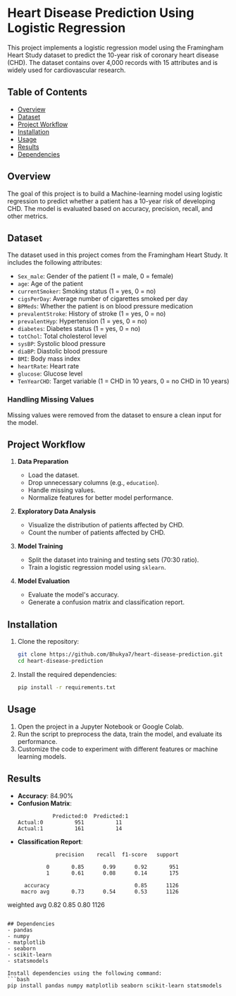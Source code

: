 # Heart Disease Prediction Using Logistic Regression

This project implements a logistic regression model using the Framingham Heart Study dataset to predict the 10-year risk of coronary heart disease (CHD). The dataset contains over 4,000 records with 15 attributes and is widely used for cardiovascular research.

## Table of Contents
- [Overview](#overview)
- [Dataset](#dataset)
- [Project Workflow](#project-workflow)
- [Installation](#installation)
- [Usage](#usage)
- [Results](#results)
- [Dependencies](#dependencies)

## Overview
The goal of this project is to build a Machine-learning model using logistic regression to predict whether a patient has a 10-year risk of developing CHD. The model is evaluated based on accuracy, precision, recall, and other metrics.

## Dataset
The dataset used in this project comes from the Framingham Heart Study. It includes the following attributes:

- `Sex_male`: Gender of the patient (1 = male, 0 = female)
- `age`: Age of the patient
- `currentSmoker`: Smoking status (1 = yes, 0 = no)
- `cigsPerDay`: Average number of cigarettes smoked per day
- `BPMeds`: Whether the patient is on blood pressure medication
- `prevalentStroke`: History of stroke (1 = yes, 0 = no)
- `prevalentHyp`: Hypertension (1 = yes, 0 = no)
- `diabetes`: Diabetes status (1 = yes, 0 = no)
- `totChol`: Total cholesterol level
- `sysBP`: Systolic blood pressure
- `diaBP`: Diastolic blood pressure
- `BMI`: Body mass index
- `heartRate`: Heart rate
- `glucose`: Glucose level
- `TenYearCHD`: Target variable (1 = CHD in 10 years, 0 = no CHD in 10 years)

### Handling Missing Values
Missing values were removed from the dataset to ensure a clean input for the model.

## Project Workflow
1. **Data Preparation**
   - Load the dataset.
   - Drop unnecessary columns (e.g., `education`).
   - Handle missing values.
   - Normalize features for better model performance.

2. **Exploratory Data Analysis**
   - Visualize the distribution of patients affected by CHD.
   - Count the number of patients affected by CHD.

3. **Model Training**
   - Split the dataset into training and testing sets (70:30 ratio).
   - Train a logistic regression model using `sklearn`.

4. **Model Evaluation**
   - Evaluate the model's accuracy.
   - Generate a confusion matrix and classification report.

## Installation
1. Clone the repository:
   ```bash
   git clone https://github.com/Bhukya7/heart-disease-prediction.git
   cd heart-disease-prediction
   ```
2. Install the required dependencies:
   ```bash
   pip install -r requirements.txt
   ```

## Usage
1. Open the project in a Jupyter Notebook or Google Colab.
2. Run the script to preprocess the data, train the model, and evaluate its performance.
3. Customize the code to experiment with different features or machine learning models.

## Results
- **Accuracy**: 84.90%
- **Confusion Matrix**:
  ```
             Predicted:0  Predicted:1
  Actual:0          951          11
  Actual:1          161          14
  ```
- **Classification Report**:
  ```
              precision    recall  f1-score   support

           0       0.85      0.99      0.92       951
           1       0.61      0.08      0.14       175

    accuracy                           0.85      1126
   macro avg       0.73      0.54      0.53      1126
weighted avg       0.82      0.85      0.80      1126
  ```

## Dependencies
- pandas
- numpy
- matplotlib
- seaborn
- scikit-learn
- statsmodels

Install dependencies using the following command:
```bash
pip install pandas numpy matplotlib seaborn scikit-learn statsmodels
```
